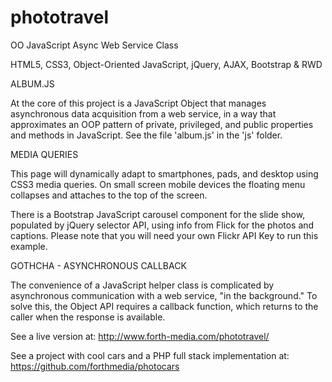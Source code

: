 phototravel
==========

OO JavaScript Async Web Service Class

HTML5, CSS3, Object-Oriented JavaScript, jQuery, AJAX, Bootstrap & RWD

ALBUM.JS

At the core of this project is a JavaScript Object that manages asynchronous data acquisition from a web service, in a way that approximates an OOP pattern of private, privileged, and public properties and methods in JavaScript. See the file 'album.js' in the 'js' folder.

MEDIA QUERIES

This page will dynamically adapt to smartphones, pads, and desktop using CSS3 media queries. On small screen mobile devices the floating menu collapses and attaches to the top of the screen.

There is a Bootstrap JavaScript carousel component for the slide show, populated by jQuery selector API, using info from Flick for the photos and captions. Please note that you will need your own Flickr API Key to run this example.

GOTHCHA - ASYNCHRONOUS CALLBACK

The convenience of a JavaScript helper class is complicated by asynchronous communication with a web service, "in the background." To solve this, the Object API requires a callback function, which returns to the caller when the response is available.

See a live version at:
http://www.forth-media.com/phototravel/

See a project with cool cars and a PHP full stack implementation at:
https://github.com/forthmedia/photocars